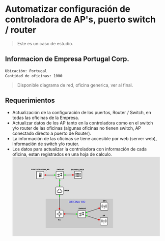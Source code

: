 # Automatizar configuración de controladora de AP's, puerto switch / router

> Este es un caso de estudio.

Informacion de Empresa Portugal Corp.
-----
```
Ubicación: Portugal
Cantidad de oficinas: 1000
```
> Disponible diagrama de red, oficina generica, ver al final.

Requerimientos
-----

* Actualización de la configuración de los puertos, Router / Switch,  en todas las oficinas de la Empresa.
* Actualizar datos de los AP tanto en la controladora como en el switch  y/o router de las oficinas (algunas oficinas no tienen switch, AP conectado directo a puerto de Router). 
* La información de las oficinas se tiene accesible por web (server web), información de switch  y/o router.
* Los datos para actualizar la controladora con información de cada oficina, estan registrados en una hoja de calculo.
![Diagrama de red oficina generica](https://github.com/geryescalier/autocontroladorap/blob/main/imagenes/diagramared.jpeg)
